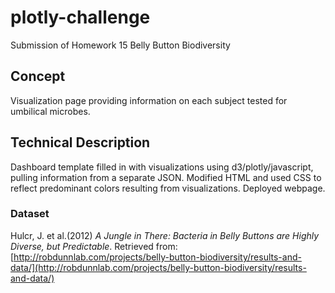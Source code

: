 # plotly-challenge
Submission of Homework 15 Belly Button Biodiversity

## Concept
Visualization page providing information on each subject tested for umbilical microbes.

## Technical Description
Dashboard template filled in with visualizations using d3/plotly/javascript, pulling information from a separate JSON.  Modified HTML and used CSS to reflect predominant colors resulting from visualizations.  Deployed webpage.

### Dataset
Hulcr, J. et al.(2012) _A Jungle in There: Bacteria in Belly Buttons are Highly Diverse, but Predictable_. Retrieved from: [http://robdunnlab.com/projects/belly-button-biodiversity/results-and-data/](http://robdunnlab.com/projects/belly-button-biodiversity/results-and-data/)